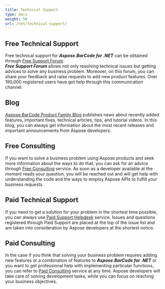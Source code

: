 ```yaml
---
title: Technical Support
type: docs
weight: 50
url: /net/technical-support/
---
```

## **Free Technical Support**
Free technical support for ***Aspose.BarCode for .NET*** can be obtained through [Free Support Forum]( https://forum.aspose.com/c/barcode/13).  
***Free Support Forum*** allows not only resolving technical issues but getting advices to solve any business problem. Moreover, on this forum, you can share your feedback and raise requests to add new product features. Over 190,000 registered users have got help through this communication channel.

## **Blog**
[Aspose.BarCode Product Family Blog]( https://blog.aspose.com/category/barcode/) publishes news about recently added features, important fixes, technical articles, tips, and tutorial videos. In this blog, you can always get information about the most recent releases and important announcements from Aspose developers.

## **Free Consulting**
If you want to solve a business problem using Aspose products and seek more information about the ways to do that, you can ask for an advice through [Free Consulting](https://aspose-free-consulting.github.io/) service. As soon as a developer available at the moment reads your question, you will be reached out and will get help with understanding the code and the ways to employ Aspose APIs to fulfill your business requests.

## **Paid Technical Support**
If you need to get a solution for your problem in the shortest time possible, you can always use [Paid Support Helpdesk]( https://helpdesk.aspose.com/) service. Issues and questions registered through Paid Support are placed at the top of the issue list and are taken into consideration by Aspose developers at the shortest notice.

## **Paid Consulting**
In the case if you think that solving your business problem requires adding new features or a combination of features to ***Aspose.BarCode for .NET*** or you want to get professional help with implementing particular functions, you can refer to [Paid Consulting](https://consulting.aspose.com/) service at any time. Aspose developers will take care of solving development tasks, while you can focus on reaching your business objectives.



